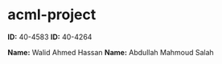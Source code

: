 # acml-project

**ID:** 40-4583 
**ID:** 40-4264

**Name:** Walid Ahmed Hassan
**Name:** Abdullah Mahmoud Salah
